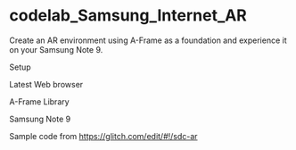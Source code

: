 # codelab_Samsung_Internet_AR
Create an AR environment using A-Frame as a foundation and experience it on your Samsung Note 9.


Setup

Latest Web browser

A-Frame Library

Samsung Note 9

Sample code from https://glitch.com/edit/#!/sdc-ar
